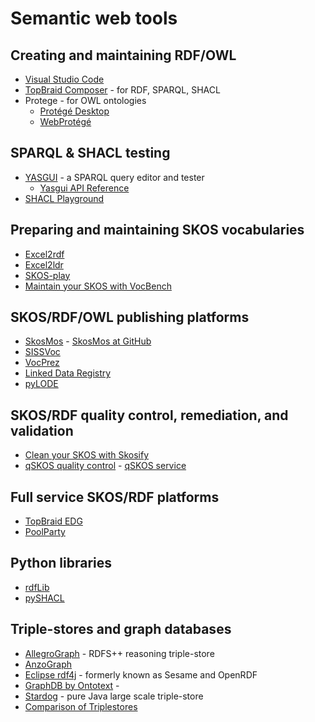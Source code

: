 # Semantic web tools
## Creating and maintaining RDF/OWL
- [Visual Studio Code](https://code.visualstudio.com/)
- [TopBraid Composer](https://www.topquadrant.com/products/topbraid-composer/) - for RDF, SPARQL, SHACL
- Protege - for OWL ontologies
  - [Protégé Desktop](https://protege.stanford.edu/products.php#desktop-protege)
  - [WebProtégé](https://webprotege.stanford.edu/)

## SPARQL & SHACL testing
- [YASGUI](http://yasgui.triply.cc/) - a SPARQL query editor and tester
  - [Yasgui API Reference](https://triply.cc/docs/yasgui-api)
- [SHACL Playground](https://shacl.org/playground/)

## Preparing and maintaining SKOS vocabularies
- [Excel2rdf](https://github.com/edmondchuc/excel2rdf)
- [Excel2ldr](https://csiro-enviro-informatics.github.io/ldrpyutils/index#excel2ldr)
- [SKOS-play](http://labs.sparna.fr/skos-play/convert) 
- [Maintain your SKOS with VocBench](http://vocbench.uniroma2.it/)

## SKOS/RDF/OWL publishing platforms
- [SkosMos](http://www.skosmos.org/) - [SkosMos at GitHub](https://github.com/NatLibFi/Skosmos)
- [SISSVoc](http://www.sissvoc.info/) 
- [VocPrez](https://github.com/GeoscienceAustralia/VocPrez)
- [Linked Data Registry](https://github.com/UKGovLD)
- [pyLODE](https://github.com/RDFLib/pyLODE)

## SKOS/RDF quality control, remediation, and validation
- [Clean your SKOS with Skosify](https://github.com/NatLibFi/Skosify/)
- [qSKOS quality control](https://github.com/cmader/qSKOS/) - [qSKOS service](https://qskos.poolparty.biz/login)

## Full service SKOS/RDF platforms
- [TopBraid EDG](https://www.topquadrant.com/products/topbraid-enterprise-data-governance/)
- [PoolParty](https://www.poolparty.biz/)

## Python libraries
- [rdfLib](https://github.com/RDFLib/rdflib)
- [pySHACL](https://github.com/RDFLib/pySHACL)

## Triple-stores and graph databases
- [AllegroGraph](https://allegrograph.com/) - RDFS++ reasoning triple-store
- [AnzoGraph](https://www.cambridgesemantics.com/anzograph/)
- [Eclipse rdf4j](https://rdf4j.org/) - formerly known as Sesame and OpenRDF
- [GraphDB by Ontotext](http://graphdb.ontotext.com/) - 
- [Stardog](https://www.stardog.com/) - pure Java large scale triple-store
- [Comparison of Triplestores](https://en.wikipedia.org/wiki/Comparison_of_triplestores)

